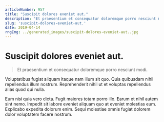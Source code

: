```yaml
---
articleNumber: 957
title: "Suscipit dolores eveniet aut."
description: "Et praesentium et consequatur doloremque porro nesciunt modi."
slug: 'suscipit-dolores-eveniet-aut.'
date: 2019-04-14
rngImg: ../generated_images/suscipit-dolores-eveniet-aut..jpg
---
```


# Suscipit dolores eveniet aut.

> Et praesentium et consequatur doloremque porro nesciunt modi.

Voluptatibus fugiat aliquam itaque nam illum sit quo. Quia quibusdam nihil repellendus illum nostrum. Reprehenderit nihil ut et voluptas repellendus alias quod qui nulla.
 Eum nisi quia vero dicta. Fugit maiores totam porro illo. Earum et nihil autem sint nemo. Impedit sit labore eveniet aliquam quo at eveniet molestias eum. Explicabo expedita dolorum enim. Sequi molestiae omnis fugiat dolorem dolor voluptatem facere nostrum.
